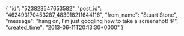  {
   "id": "523823547653582",
   "post_id": "462493170453287_483918211644116",
   "from_name": "Stuart Stone",
   "message": "hang on, I'm just googling how to take a screenshot! :P",
   "created_time": "2013-06-11T20:13:30+0000"
 }
